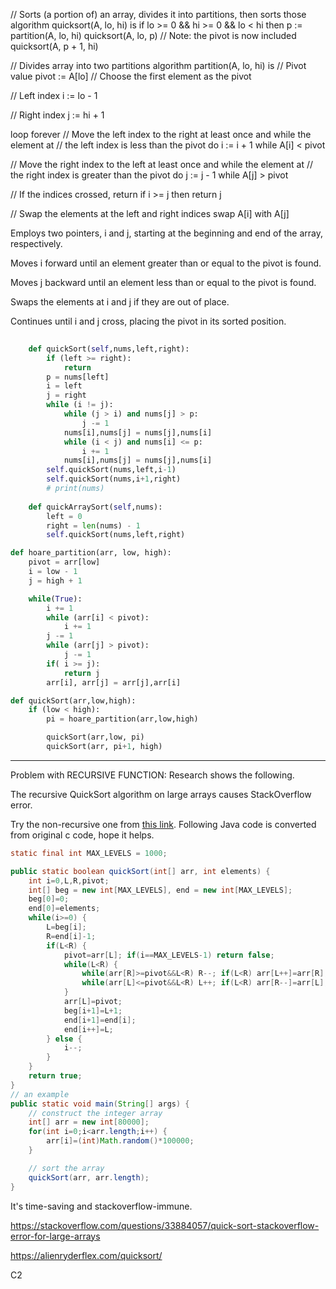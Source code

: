 // Sorts (a portion of) an array, divides it into partitions, then sorts those
algorithm quicksort(A, lo, hi) is 
  if lo >= 0 && hi >= 0 && lo < hi then
    p := partition(A, lo, hi) 
    quicksort(A, lo, p) // Note: the pivot is now included
    quicksort(A, p + 1, hi) 

// Divides array into two partitions
algorithm partition(A, lo, hi) is 
// Pivot value
pivot := A[lo] // Choose the first element as the pivot

// Left index
i := lo - 1 

// Right index
j := hi + 1

loop forever 
// Move the left index to the right at least once and while the element at
// the left index is less than the pivot
do i := i + 1 while A[i] < pivot

// Move the right index to the left at least once and while the element at
// the right index is greater than the pivot
do j := j - 1 while A[j] > pivot

// If the indices crossed, return
if i >= j then return j

// Swap the elements at the left and right indices
swap A[i] with A[j]



Employs two pointers, i and j, starting at the beginning and end of the array, respectively.

Moves i forward until an element greater than or equal to the pivot is found.

Moves j backward until an element less than or equal to the pivot is found.

Swaps the elements at i and j if they are out of place.

Continues until i and j cross, placing the pivot in its sorted position.

```python
    
    def quickSort(self,nums,left,right):
        if (left >= right):
            return
        p = nums[left]
        i = left
        j = right
        while (i != j):
            while (j > i) and nums[j] > p:
                j -= 1
            nums[i],nums[j] = nums[j],nums[i]
            while (i < j) and nums[i] <= p:
                i += 1
            nums[i],nums[j] = nums[j],nums[i]
        self.quickSort(nums,left,i-1)
        self.quickSort(nums,i+1,right)
        # print(nums)
        
    def quickArraySort(self,nums):
        left = 0
        right = len(nums) - 1
        self.quickSort(nums,left,right)
```

```python
def hoare_partition(arr, low, high):
    pivot = arr[low]
    i = low - 1
    j = high + 1

    while(True):
        i += 1
        while (arr[i] < pivot):
            i += 1
        j -= 1
        while (arr[j] > pivot):
            j -= 1
        if( i >= j):
            return j
        arr[i], arr[j] = arr[j],arr[i]

def quickSort(arr,low,high):
    if (low < high):
        pi = hoare_partition(arr,low,high)

        quickSort(arr,low, pi)
        quickSort(arr, pi+1, high)
```

----

Problem with RECURSIVE FUNCTION: Research shows the following.


The recursive QuickSort algorithm on large arrays causes StackOverflow error.

Try the non-recursive one from [this link](http://alienryderflex.com/quicksort/). Following Java code is converted from original c code, hope it helps.

```java
static final int MAX_LEVELS = 1000;

public static boolean quickSort(int[] arr, int elements) {
    int i=0,L,R,pivot;
    int[] beg = new int[MAX_LEVELS], end = new int[MAX_LEVELS];
    beg[0]=0;
    end[0]=elements;
    while(i>=0) {
        L=beg[i];
        R=end[i]-1;
        if(L<R) {
            pivot=arr[L]; if(i==MAX_LEVELS-1) return false;
            while(L<R) {
                while(arr[R]>=pivot&&L<R) R--; if(L<R) arr[L++]=arr[R];
                while(arr[L]<=pivot&&L<R) L++; if(L<R) arr[R--]=arr[L];
            }
            arr[L]=pivot;
            beg[i+1]=L+1;
            end[i+1]=end[i];
            end[i++]=L;
        } else {
            i--;
        }
    }
    return true;
}
// an example
public static void main(String[] args) {
    // construct the integer array
    int[] arr = new int[80000];
    for(int i=0;i<arr.length;i++) {
        arr[i]=(int)Math.random()*100000;
    }

    // sort the array
    quickSort(arr, arr.length);
}
```

It's time-saving and stackoverflow-immune.

https://stackoverflow.com/questions/33884057/quick-sort-stackoverflow-error-for-large-arrays

https://alienryderflex.com/quicksort/


C2
